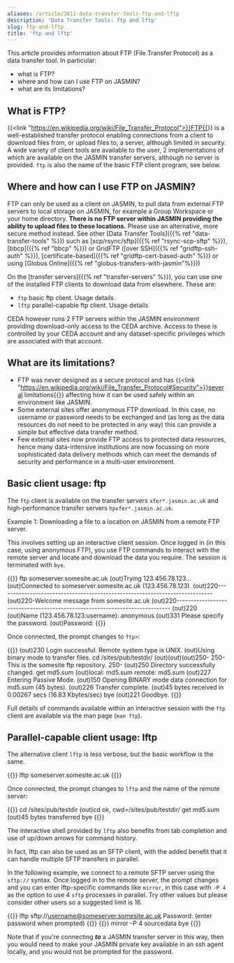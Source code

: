 ```yaml
---
aliases: /article/3811-data-transfer-tools-ftp-and-lftp
description: 'Data Transfer Tools: ftp and lftp'
slug: ftp-and-lftp
title: 'ftp and lftp'
---
```


This article provides information about FTP (File Transfer Protocol) as a data
transfer tool. In particular:

- what is FTP?
- where and how can I use FTP on JASMIN?
- what are its limitations?

## What is FTP?

{{<link "https://en.wikipedia.org/wiki/File_Transfer_Protocol">}}FTP{{</link>}} is a well-established
transfer protocol enabling connections from a client to download
files from, or upload files to, a server, although limited in security. A wide variety of client tools are
available to the user, 2 implementations of which are available on the JASMIN
transfer servers, although no server is provided. `ftp` is also the name of
the basic FTP client program, see below.

## Where and how can I use FTP on JASMIN?

FTP can only be used as a client on JASMIN, to pull data from external FTP
servers to local storage on JASMIN, for example a Group Workspace or your home
directory. **There is no FTP server within JASMIN providing the ability to
upload files to these locations.** Please use an alternative, more secure
method instead. See other [Data Transfer Tools]({{% ref "data-transfer-tools" %}}) such as [scp/rsync/sftp]({{% ref "rsync-scp-sftp" %}}), [bbcp]({{% ref "bbcp" %}}) or GridFTP ([over SSH]({{% ref "gridftp-ssh-auth" %}}), [certificate-based]({{% ref "gridftp-cert-based-auth" %}}) or using [Globus Online]({{% ref "globus-transfers-with-jasmin"%}}))

On the [transfer servers]({{% ref "transfer-servers" %}}), you can use one of
the installed FTP clients to download data from elsewhere. These are:

- `ftp` basic ftp client. Usage details
- `lftp` parallel-capable ftp client. Usage details

CEDA however runs 2 FTP servers within the JASMIN environment providing
download-only access to the CEDA archive. Access to these is controlled by
your CEDA account and any dataset-specific privileges which are associated
with that account.

## What are its limitations?

- FTP was never designed as a secure protocol and has {{<link "https://en.wikipedia.org/wiki/File_Transfer_Protocol#Security">}}several limitations{{</link>}} affecting how it can be used safely within an environment like JASMIN.
- Some external sites offer anonymous FTP download. In this case, no username or password needs to be exchanged and (as long as the data resources do not need to be protected in any way) this can provide a simple but effective data transfer method.
- Few external sites now provide FTP access to protected data resources, hence many data-intensive institutions are now focussing on more sophisticated data delivery methods which can meet the demands of security and performance in a multi-user environment.

## Basic client usage: ftp

The `ftp` client is available on the transfer servers `xfer*.jasmin.ac.uk`
and high-performance transfer servers `hpxfer*.jasmin.ac.uk`.

Example 1: Downloading a file to a location on JASMIN from a remote FTP
server.

This involves setting up an interactive client session. Once logged in (in
this case, using anonymous FTP), you use FTP commands to interact with the
remote server and locate and download the data you require. The session is
terminated with `bye`.

{{<command user="user" host="xfer-vm-01">}}
ftp someserver.somesite.ac.uk
(out)Trying 123.456.78.123...
(out)Connected to someserver.somesite.ac.uk (123.456.78.123).
(out)220----------------------------------------------------------------------------
(out)220-Welcome message from somesite.ac.uk
(out)220----------------------------------------------------------------------------
(out)220 
(out)Name (123.456.78.123:username): anonymous
(out)331 Please specify the password.
(out)Password:
{{</command>}}

Once connected, the prompt changes to `ftp>`:

{{<command prompt="ftp>">}}
(out)230 Login successful.
Remote system type is UNIX.
(out)Using binary mode to transfer files.
cd /sites/pub/testdir/
(out)(out)(out)250-
250-This is the somesite ftp repository.
250-
(out)250 Directory successfully changed.
get md5.sum
(out)local: md5.sum remote: md5.sum
(out)227 Entering Passive Mode.
(out)150 Opening BINARY mode data connection for md5.sum (45 bytes).
(out)226 Transfer complete.
(out)45 bytes received in 0.00267 secs (16.83 Kbytes/sec)
bye
(out)221 Goodbye.
{{</command>}}

Full details of commands available within an interactive session with the
`ftp` client are available via the man page (`man ftp`).

## Parallel-capable client usage: lftp

The alternative client `lftp` is less verbose, but the basic workflow is the
same.

{{<command user="user" host="xfer-vm-01">}}
lftp someserver.somesite.ac.uk
{{</command>}}

Once connected, the prompt changes to `lftp` and the name of the remote server:

{{<command prompt="lftp someserver.somesite.ac.uk:~>">}}
cd /sites/pub/testdir
(out)cd ok, cwd=/sites/pub/testdir/
get md5.sum
(out)45 bytes transferred
bye
{{</command>}}

The interactive shell provided by `lftp` also benefits from tab completion and
use of up/down arrows for command history.

In fact, lftp can also be used as an SFTP client, with the added benefit that
it can handle multiple SFTP transfers in parallel.

In the following example, we connect to a remote SFTP server using the `sftp://`
syntax. Once logged in to the remote server, the prompt changes and you can
enter lftp-specific commands like `mirror`, in this case with `-P 4` as the option
to use 4 `sftp` processes in parallel. Try other values but please consider
other users so a suggested limit is 16.

{{<command user="user" host="xfer-vm-01">}}
lftp sftp://username@someserver.somesite.ac.uk
Password: (enter password when prompted)
{{</command>}}
{{<command prompt="lftp username@someserver.somesite.ac.uk:~>">}}
mirror -P 4 sourcedata
bye
{{</command>}}

Note that if you're connecting **_to_** a JASMIN transfer server in this way,
then you would need to make your JASMIN private key available in an ssh agent
locally, and you would not be prompted for the password.
